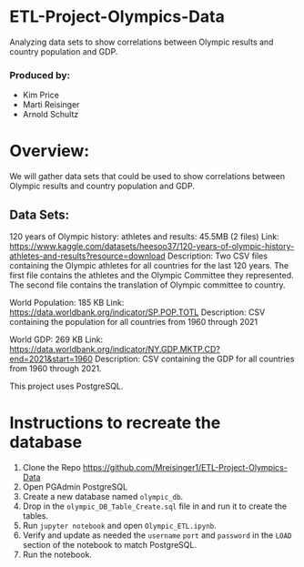 # ETL-Project-Olympics-Data
Analyzing data sets to show correlations between Olympic results and country population and GDP.

### Produced by:
* Kim Price
* Marti Reisinger
* Arnold Schultz

# Overview:
We will gather data sets that could be used to show correlations between Olympic results and country population and GDP.

## Data Sets:

 120 years of Olympic history: athletes and results: 45.5MB (2 files)
Link: https://www.kaggle.com/datasets/heesoo37/120-years-of-olympic-history-athletes-and-results?resource=download
Description: Two CSV files containing the Olympic athletes for all countries for the last 120 years.  The first file contains the athletes and the Olympic Committee they represented.  The second file contains the translation of Olympic committee to country.

World Population: 185 KB
	Link: https://data.worldbank.org/indicator/SP.POP.TOTL
Description: CSV containing the population for all countries from 1960 through 2021
	
World GDP: 269 KB
	Link:  https://data.worldbank.org/indicator/NY.GDP.MKTP.CD?end=2021&start=1960
Description: CSV containing the GDP for all countries from 1960 through 2021.


This project uses PostgreSQL.

# Instructions to recreate the database

 1. Clone the Repo https://github.com/Mreisinger1/ETL-Project-Olympics-Data
 1. Open PGAdmin PostgreSQL
 1. Create a new database named ``olympic_db``.
 1. Drop in the ``olympic_DB_Table_Create.sql`` file in and run it to create the tables.
 1. Run ``jupyter notebook`` and open ``Olympic_ETL.ipynb``.
 1. Verify and update as needed the `username` `port` and `password` in the `LOAD` section of the notebook to match PostgreSQL.
 1. Run the notebook.

